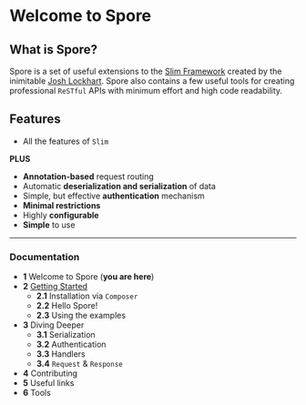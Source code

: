 # Welcome to Spore

## What is Spore?

Spore is a set of useful extensions to the [Slim Framework](http://www.slimframework.com/) created by the inimitable [Josh Lockhart](https://twitter.com/codeguy). Spore also contains a few useful tools for creating professional `ReSTful` APIs with minimum effort and high code readability.

## Features
* All the features of `Slim`

**PLUS**

* **Annotation-based** request routing
* Automatic **deserialization and serialization** of data
* Simple, but effective **authentication** mechanism
* **Minimal restrictions**
* Highly **configurable**
* **Simple** to use

---

### Documentation
* **1** Welcome to Spore (**you are here**)
* **2** [Getting Started](wiki/02-Getting-Started)
  * **2.1** Installation via `Composer`
  * **2.2** Hello Spore!
  * **2.3** Using the examples
* **3** Diving Deeper
  * **3.1** Serialization
  * **3.2** Authentication
  * **3.3** Handlers
  * **3.4** `Request` & `Response`
* **4** Contributing
* **5** Useful links
* **6** Tools


